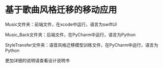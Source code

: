 # 基于歌曲风格迁移的移动应用
Music文件夹：前端文件，在xcode中运行，语言为swiftUI

Music_Back文件夹：后端文件，在PyCharm中运行，语言为Python

StyleTransfer文件夹：语音风格迁移模型训练文件，在PyCharm中运行，语言为Python

更加详细的说明请查看设计说明书
